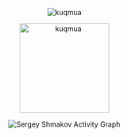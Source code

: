 	
<p align="center"><img src="https://github-readme-streak-stats.herokuapp.com?user=kuqmua&date_format=M%20j%5B%2C%20Y%5D" alt="kuqmua" /></p>

<p align="center"><img height="180em" src="https://github-readme-stats.vercel.app/api/top-langs?username=kuqmua&show_icons=true&locale=en&layout=compact&hide_border=true&theme=vue" alt="kuqmua" align = "center"/></p>

<p align="center"<a href="#"><img alt="Sergey Shmakov Activity Graph" src="https://activity-graph.herokuapp.com/graph?username=kuqmua&bg_color=ffffff&color=2e98ff&line=fffd51&point=ff6700&hide_border=true&" /></a></p>

<!--
**kuqmua/kuqmua** is a ✨ _special_ ✨ repository because its `README.md` (this file) appears on your GitHub profile.

Here are some ideas to get you started:

- 🔭 I’m currently working on ...
- 🌱 I’m currently learning ...
- 👯 I’m looking to collaborate on ...
- 🤔 I’m looking for help with ...
- 💬 Ask me about ...
- 📫 How to reach me: ...
- 😄 Pronouns: ...
- ⚡ Fun fact: ...
-->
